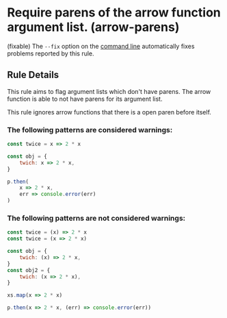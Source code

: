 # Require parens of the arrow function argument list. (arrow-parens)

(fixable) The `--fix` option on the [command line](http://eslint.org/docs/user-guide/command-line-interface#fix) automatically fixes problems reported by this rule.

## Rule Details

This rule aims to flag argument lists which don't have parens.
The arrow function is able to not have parens for its argument list.

This rule ignores arrow functions that there is a open paren before itself.

### The following patterns are considered warnings:

```js
const twice = x => 2 * x
```

```js
const obj = {
    twich: x => 2 * x,
}
```

```js
p.then(
    x => 2 * x,
    err => console.error(err)
)
```

### The following patterns are not considered warnings:

```js
const twice = (x) => 2 * x
const twice = (x => 2 * x)
```

```js
const obj = {
    twich: (x) => 2 * x,
}
const obj2 = {
    twich: (x => 2 * x),
}
```

```js
xs.map(x => 2 * x)
```

```js
p.then(x => 2 * x, (err) => console.error(err))
```
